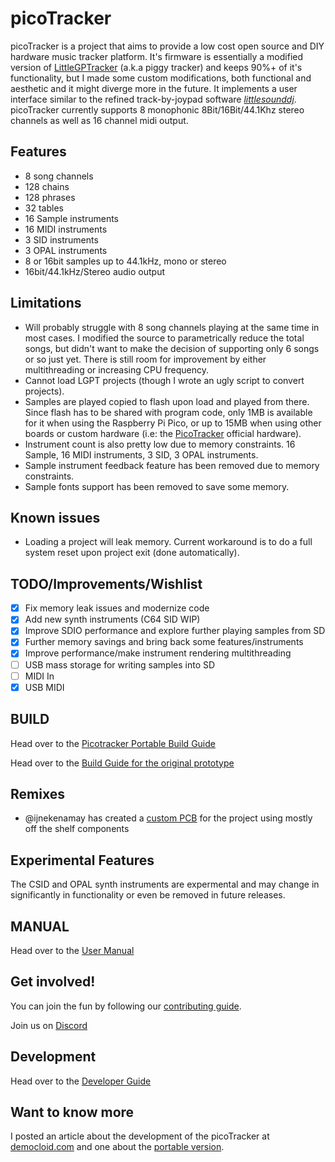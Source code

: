 # picoTracker

picoTracker is a project that aims to provide a low cost open source and DIY hardware music tracker platform. It's firmware is essentially a modified version of [LittleGPTracker](https://littlegptracker.com/) (a.k.a piggy tracker) and keeps 90%+ of it's functionality, but I made some custom modifications, both functional and aesthetic and it might diverge more in the future. It implements a user interface similar to the refined track-by-joypad software [*littlesounddj*](http://www.littlesounddj.com/). picoTracker currently supports 8 monophonic 8Bit/16Bit/44.1Khz stereo channels as well as 16 channel midi output.

## Features

* 8 song channels
* 128 chains
* 128 phrases
* 32 tables
* 16 Sample instruments
* 16 MIDI instruments
* 3 SID instruments
* 3 OPAL instruments
* 8 or 16bit samples up to 44.1kHz, mono or stereo
* 16bit/44.1kHz/Stereo audio output

## Limitations
* Will probably struggle with 8 song channels playing at the same time in most cases. I modified the source to parametrically reduce the total songs, but didn't want to make the decision of supporting only 6 songs or so just yet. There is still room for improvement by either multithreading or increasing CPU frequency.
* Cannot load LGPT projects (though I wrote an ugly script to convert projects).
* Samples are played copied to flash upon load and played from there. Since flash has to be shared with program code, only 1MB is available for it when using the Raspberry Pi Pico, or up to 15MB when using other boards or custom hardware (i.e: the [PicoTracker](https://xiphonics.com)  official hardware).
* Instrument count is also pretty low due to memory constraints. 16 Sample, 16 MIDI instruments, 3 SID, 3 OPAL instruments.
* Sample instrument feedback feature has been removed due to memory constraints.
* Sample fonts support has been removed to save some memory.

## Known issues
* Loading a project will leak memory. Current workaround is to do a full system reset upon project exit (done automatically).

## TODO/Improvements/Wishlist
- [X] Fix memory leak issues and modernize code
- [X] Add new synth instruments (C64 SID WIP)
- [X] Improve SDIO performance and explore further playing samples from SD
- [X] Further memory savings and bring back some features/instruments
- [X] Improve performance/make instrument rendering multithreading
- [ ] USB mass storage for writing samples into SD
- [ ] MIDI In
- [X] USB MIDI

## BUILD

Head over to the [Picotracker Portable Build Guide](docs/BUILD-portable.md)

Head over to the [Build Guide for the original prototype](docs/BUILD.md)

## Remixes
* @ijnekenamay has created a [custom PCB](https://github.com/ijnekenamay/picotracker_alt-pcb/) for the project using mostly off the shelf components

## Experimental Features

The CSID and OPAL synth instruments are expermental and may change in significantly in functionality or even be removed in future releases.


## MANUAL
Head over to the [User Manual](https://picotracker-manual.web.app/)

## Get involved!

You can join the fun by following our [contributing guide](docs/CONTRIBUTING.md). 

Join us on [Discord](https://discord.gg/F9nhkd7qj2)

## Development

Head over to the [Developer Guide](docs/DEV.md)

## Want to know more

I posted an article about the development of the picoTracker at [democloid.com](http://democloid.com/2023/04/20/picoTracker.html) and one about the [portable version](https://democloid.com/2023/06/22/picoTrackerPortable.html).
